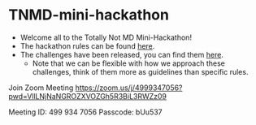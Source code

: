 # TNMD-mini-hackathon

- Welcome all to the Totally Not MD Mini-Hackathon!
- The hackathon rules can be found [here](https://github.com/TNMDCollaborationWeek).
- The challenges have been released, you can find them [here](https://github.com/TNMDCollaborationWeek/Challenges).
	- Note that we can be flexible with how we approach these challenges, think of them more as guidelines than specific rules.

Join Zoom Meeting
https://zoom.us/j/4999347056?pwd=VllLNjNaNGROZXVOZGh5R3BiL3RWZz09

Meeting ID: 499 934 7056
Passcode: bUu537
